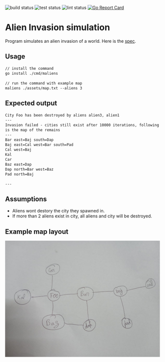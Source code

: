 ![build status](https://github.com/shravanshetty1/mad-aliens/actions/workflows/build.yml/badge.svg)
![test status](https://github.com/shravanshetty1/mad-aliens/actions/workflows/test.yml/badge.svg)
![lint status](https://github.com/shravanshetty1/mad-aliens/actions/workflows/lint.yml/badge.svg)
[![Go Report Card](https://goreportcard.com/badge/github.com/shravanshetty1/mad-aliens)](https://goreportcard.com/report/github.com/shravanshetty1/mad-aliens)

# Alien Invasion simulation

Program simulates an alien invasion of a world. Here is the [spec](./docs/spec.pdf).

## Usage
```
// install the command
go install ./cmd/maliens

// run the command with example map
maliens ./assets/map.txt --aliens 3
```

## Expected output
```
City Foo has been destroyed by aliens alien3, alien1
---
Invasion failed - cities still exist after 10000 iterations, following is the map of the remains
---
Bar east=Baj south=Dap
Baj east=Cal west=Bar south=Pad
Cal west=Baj
Kal
Car
Baz east=Dap
Dap north=Bar west=Baz
Pad north=Baj

---
```

## Assumptions
* Aliens wont destory the city they spawned in.
* If more than 2 aliens exist in city, all aliens and city will be destroyed.

## Example map layout
![](./assets/layout.jpeg)